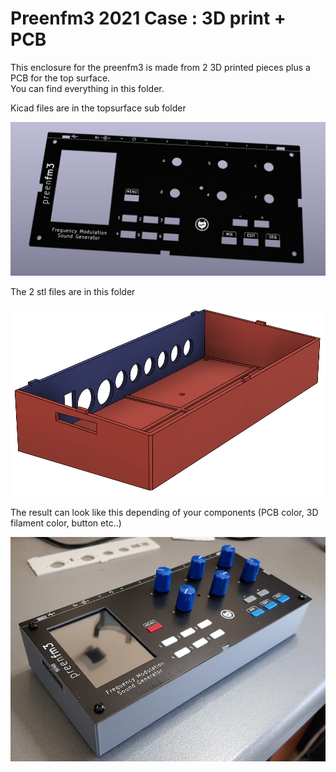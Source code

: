 # Preenfm3 2021 Case : 3D print + PCB

This enclosure for the preenfm3 is made from 2 3D printed pieces plus a PCB for the top surface.  
You can find everything in this folder.  

Kicad files are in the topsurface sub folder  

<img src="./pfm3_topsurface.png" width="600" />

The 2 stl files are in this folder  

<img src="./3DprintedCase.png" width="600" />

The result can look like this depending of your components (PCB color, 3D filament color, button etc..)

<img src="./pfm3_PCBCase.jpg" width="600" />
